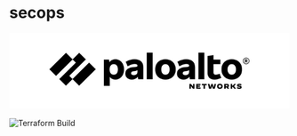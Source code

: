 # secops
![SecOps Logo](docs/images/panw-logo-bw.png)

![Terraform Build](https://github.com/wwce/secops_ctf/workflows/Terraform%20Build/badge.svg)